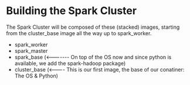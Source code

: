 # Building the Spark Cluster 
The Spark Cluster will be composed of these (stacked) images, starting from the cluster_base image all the way up to spark_worker.

- spark_worker
- spark_master
- spark_base (<------- On top of the OS now and since python is available, we add the spark-hadoop package)
- cluster_base (<---- This is our first image, the base of our conatiner: The OS & Python)


